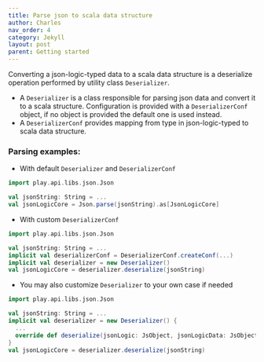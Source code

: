```yaml
---
title: Parse json to scala data structure
author: Charles
nav_order: 4
category: Jekyll
layout: post
parent: Getting started
---
```


Converting a json-logic-typed data to a scala data structure is a deserialize operation performed by
utility class `Deserializer`.

* A `Deserializer` is a class responsible for parsing json data and convert it to a scala structure.
Configuration is provided with a `DeserializerConf` object, if no object is provided the default one is used
instead.
* A `DeserializerConf` provides mapping from type in json-logic-typed to scala data structure.

### Parsing examples:

* With default `Deserializer` and `DeserializerConf`

```scala
import play.api.libs.json.Json

val jsonString: String = ...
val jsonLogicCore = Json.parse(jsonString).as[JsonLogicCore]
```

* With custom `DeserializerConf`

```scala
import play.api.libs.json.Json

val jsonString: String = ...
implicit val deserializerConf = DeserializerConf.createConf(...)
implicit val deserializer = new Deserializer()
val jsonLogicCore = deserializer.deserialize(jsonString)
```

* You may also customize `Deserializer` to your own case if needed

```scala
import play.api.libs.json.Json

val jsonString: String = ...
implicit val deserializer = new Deserializer() {
  ...
  override def deserialize(jsonLogic: JsObject, jsonLogicData: JsObject): JsonLogicCore = {...}
}
val jsonLogicCore = deserializer.deserialize(jsonString)
```